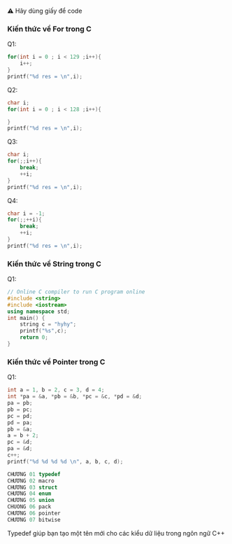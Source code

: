 ⚠️ Hãy dùng giấy để code                 

### Kiến thức về For trong C

Q1:
```cpp
for(int i = 0 ; i < 129 ;i++){
    i++;
}
printf("%d res = \n",i);
```
Q2:
```cpp
char i;
for(int i = 0 ; i < 128 ;i++){

}
printf("%d res = \n",i);
```
Q3:
```cpp
char i;
for(;;i++){
    break;
    ++i;
}
printf("%d res = \n",i);
```
Q4:
```cpp
char i = -1;
for(;;++i){
    break;
    ++i;
}
printf("%d res = \n",i);
```
### Kiến thức về String trong C

Q1:
```cpp
// Online C compiler to run C program online
#include <string>
#include <iostream>
using namespace std;
int main() {
    string c = "hyhy";
    printf("%s",c);
    return 0;
}
```

### Kiến thức về Pointer trong C

Q1:
```cpp
int a = 1, b = 2, c = 3, d = 4;
int *pa = &a, *pb = &b, *pc = &c, *pd = &d;
pa = pb;
pb = pc;
pc = pd;
pd = pa;
pb = &a;
a = b + 2;
pc = &d;
pa = &d;
c++;
printf("%d %d %d %d \n", a, b, c, d);
```



```cpp
CHƯƠNG 01 typedef
CHƯƠNG 02 macro
CHƯƠNG 03 struct
CHƯƠNG 04 enum
CHƯƠNG 05 union
CHUONG 06 pack
CHƯƠNG 06 pointer
CHƯƠNG 07 bitwise
```

Typedef giúp bạn tạo một tên mới cho các kiểu dữ liệu trong ngôn ngữ C++

